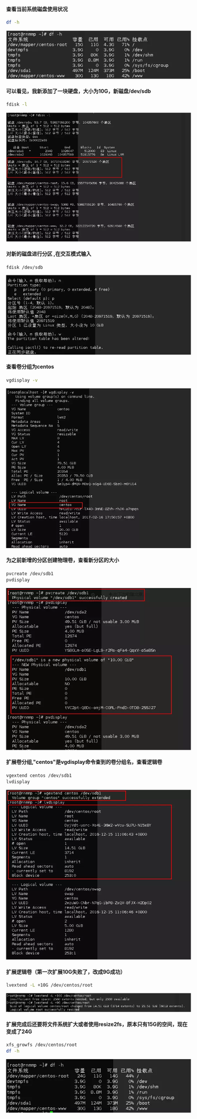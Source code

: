 #### 查看当前系统磁盘使用状况   
```bash
df -h
``` 
![例图1](../../images/Linux/centos7下扩展根分区(1).png)  

#### 可以看见，我新添加了一块硬盘，大小为10G，新磁盘/dev/sdb
```bash
fdisk -l
``` 
![例图2](../../images/Linux/centos7下扩展根分区(２).png)    

#### 对新的磁盘进行分区 ,在交互模式输入
```bash
fdisk /dev/sdb
``` 
![例图3](../../images/Linux/centos7下扩展根分区(３).png)  

#### 查看卷分组为centos
```bash
vgdisplay -v
```   
![例图4](../../images/Linux/centos7下扩展根分区(４).png)  
  
#### 为之前新增的分区创建物理卷，查看新分区的大小  
```bash
pvcreate /dev/sdb1
pvdisplay
```    
![例图5](../../images/Linux/centos7下扩展根分区(５).png)     
  
#### 扩展卷分组,"centos"是vgdisplay命令查到的卷分组名，查看逻辑卷  
```bash
vgextend centos /dev/sdb1
lvdisplay
``` 
![例图6](../../images/Linux/centos7下扩展根分区(６).png)  

#### 扩展逻辑卷（第一次扩展10G失败了，改成9G成功）
```bash
lvextend -L +10G /dev/centos/root
```   
![例图7](../../images/Linux/centos7下扩展根分区(７).png)  

#### 扩展完成后还要将文件系统扩大或者使用resize2fs，原本只有15G的空间，现在变成了24G
```bash
xfs_growfs /dev/centos/root
df -h
```   
![例图8](../../images/Linux/centos7下扩展根分区(８).png)    